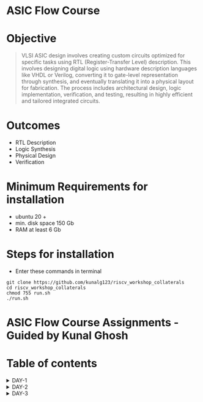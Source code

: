 # ASIC Flow Course
# Objective 
> VLSI ASIC design involves creating custom circuits optimized for specific tasks using RTL (Register-Transfer Level) description. This involves designing digital logic using hardware description languages like VHDL or Verilog, converting it to gate-level representation through synthesis, and eventually translating it into a physical layout for fabrication. The process includes architectural design, logic implementation, verification, and testing, resulting in highly efficient and tailored integrated circuits.

# Outcomes
+ RTL Description
+ Logic Synthesis
+ Physical Design
+ Verification

# Minimum Requirements for installation 
- ubuntu 20 + 
- min. disk space 150 Gb 
- RAM at least 6 Gb

# Steps for installation
- Enter these commands in terminal 
```
git clone https://github.com/kunalg123/riscv_workshop_collaterals
cd riscv_workshop_collaterals
chmod 755 run.sh
./run.sh 
```
  
# ASIC Flow Course Assignments - Guided by Kunal Ghosh
# Table of contents

<details>
<summary>DAY-1</summary>
<br>

+ Introduction to RISC-V ISA and GNU compiler toolchain

   - Task-1 : C Program To Compute Sum From 1 to N (using gcc) & Spike Simulation And Debug (using RISCV)
    + Command to execute code using gcc
    ```
    gcc 1_n_sum.c
    ./a.out
    ```
    + Command to execute code using riscv
    ```
    riscv64-unknown-elf-gcc -o1 mabi=lp64 -march=rv64i -o 1_n_sum.o 1_n_sum.c
    spike pk 1_n_sun.o
    ```
    ![#4](https://github.com/Pavan2280/pes_asic_class/assets/131603225/8b4e47d3-f3ba-40e1-b26d-166ee93ce174) 

   - Task-2 : To debug the ALP generated by the compiler
    ```
    spike -d pk 1_n_sun.o
    ```
    ![de](https://github.com/Pavan2280/pes_asic_class/assets/131603225/ac22b9e7-6c71-423a-bfd7-a445ec226e95)

   - Task-3 : Contents of main using different optimizer
   - Using 1 : -O1 optimizer
    + Command to execute code using riscv
    ```
    riscv64-unknown-elf-gcc -o1 mabi=lp64 -march=rv64i -o 1_n_sum.o 1_n_sum.c
    riscv64-unknown-elf-objdump -d 1_n_sum.o | less
    ```
    ![o1](https://github.com/Pavan2280/pes_asic_class/assets/131603225/2765fb0e-439d-404d-8b39-ef2089ca746b)
    + Command to execute code using riscv
    ```
    riscv64-unknown-elf-gcc -ofast mabi=lp64 -march=rv64i -o 1_n_sum.o 1_n_sum.c
    riscv64-unknown-elf-objdump -d 1_n_sum.o | less
    ```
   -  Using 2 : -Ofast optimizer
    ![ofast](https://github.com/Pavan2280/pes_asic_class/assets/131603225/cac8e8f0-1def-482b-9cbe-348f6ed8dc33)

   - Task-4 : Lab For Signed And Unsigned Numbers
    + Command to execute code using gcc
    ```
    gcc us_highest.c
    ./a.out
    ```
    + Command to execute code using riscv
    ```
    riscv64-unknown-elf-gcc -ofast mabi=lp64 -march=rv64i -o us_highest.o us_highest.c
    spike pk us_highest.o
    ```
    ![#5](https://github.com/Pavan2280/pes_asic_class/assets/131603225/2f5ccf76-3dd3-4261-ad80-03ccf886ba55)
    ![#5_1](https://github.com/Pavan2280/pes_asic_class/assets/131603225/a281e314-5894-4844-b281-528586984667)
    ![#5_3](https://github.com/Pavan2280/pes_asic_class/assets/131603225/693f403f-eee9-4a21-a46c-ee0e50dc461e)
    ![#5_3_1](https://github.com/Pavan2280/pes_asic_class/assets/131603225/b3e05a8e-8305-427d-9e3d-86add6fffdd9)
    ![#5_3_2](https://github.com/Pavan2280/pes_asic_class/assets/131603225/64d22154-52e0-492a-97e7-39287bf0dc0c)
    ![#5_3_3](https://github.com/Pavan2280/pes_asic_class/assets/131603225/73b13dab-457d-4739-9e3f-386a9f6ead6f)
    ![#5_4_1](https://github.com/Pavan2280/pes_asic_class/assets/131603225/eb62c0b2-f47d-4aef-8858-207a69387a3d)
    ![#5_4_2](https://github.com/Pavan2280/pes_asic_class/assets/131603225/8c8ae69b-1158-4b69-8d57-fc97a51afc7f)
    + Command to execute code using riscv
    ```
    riscv64-unknown-elf-gcc -ofast mabi=lp64 -march=rv64i -o s_highest.o s_highest.c
    spike pk s_highest.o
    ```
    ![#6_1](https://github.com/Pavan2280/pes_asic_class/assets/131603225/d3f46dd8-f962-47c8-8603-f5bcf391e827)
    ![#6_2](https://github.com/Pavan2280/pes_asic_class/assets/131603225/ffd2fced-a464-45e8-be37-451147b8420a)
    + Command to execute code using riscv
    ```
    riscv64-unknown-elf-gcc -ofast mabi=lp64 -march=rv64i -o signed_highest.o signed_highest.c
    spike pk signed_highest.o
    ```
    ![#7_1](https://github.com/Pavan2280/pes_asic_class/assets/131603225/a1994ddc-1b9c-4497-8984-8b1dcddc66ff)
    ![#7_2](https://github.com/Pavan2280/pes_asic_class/assets/131603225/d0ee8cd2-162a-4f00-b285-2b95f48bce44)
</details>

<details>
<summary>DAY-2</summary>
<br>

+ Introduction to ABI and basic verification flow

   - Task-1 : Sum 1 to N Using ASM and simulating C program with function call
    + Command to execute code using riscv
    ```
    riscv64-unknown-elf-gcc -ofast mabi=lp64 -march=rv64i -o 1_9custom.o 1_9custom.c load.s
    spike pk 1_9custom.o
    riscv64-unknown-elf-objdump -d 1_9custom.o | less
    ```  
    ![#8](https://github.com/Pavan2280/pes_asic_class/assets/131603225/f1400495-8618-470f-9b3a-aa7c61b8eb6e)
    ![#8_1](https://github.com/Pavan2280/pes_asic_class/assets/131603225/8311e3f6-fa0e-4eb7-84c1-7ef8488f6ea3)
    ![8_4_new](https://github.com/Pavan2280/pes_asic_class/assets/131603225/e88722d5-63b8-41e2-9e41-35c9bbf87080)

   -  Task-2 : Lab To Run C-Program On RISC-V CPU
    ```
    chmod 777 rv32im.sh
    ./rv32im.sh
    ```
    ![#8_3](https://github.com/Pavan2280/pes_asic_class/assets/131603225/519d8386-d509-40d6-bfca-b1817b4d2bd9)
</details>

<details>
<summary>DAY-3</summary>
<br>

# Introduction to Verilog RTL design and Synthesis

+ Verilog RTL Design: RTL design is a method used in digital circuit design where the behavior of a system is described using a hardware description language (HDL) like Verilog. It focuses on describing how data is transferred and manipulated between registers, representing the functional blocks of a digital system. This abstraction level is closer to the actual hardware implementation, making it suitable for describing complex digital systems.

+ Behavioral vs. RTL: Verilog offers different levels of abstraction for design. Behavioral describes the system's functionality without specifying the details of how it is implemented, while RTL focuses on how data moves between registers and the logic that operates on that data. RTL design provides a higher level of detail and control over the hardware structure.

+ Registers and Combinational Logic: In RTL design, a digital system is composed of registers (flip-flops) that store data and combinational logic that processes the data. The data flow between registers is described using signals and assignments. Combinational logic is described using procedural blocks, where you specify how inputs are transformed into outputs using Verilog statements.

+ Synthesis: Once the RTL description is complete, the design can be synthesized. Synthesis is the process of transforming the RTL description into a gate-level netlist, which represents the design using actual logic gates and flip-flops. This netlist can then be used to create physical layouts for fabrication. Synthesis tools optimize the design for factors like area, power, and timing.

+ Design Hierarchy: Larger systems are often broken down into hierarchical modules, each with its own RTL description. These modules communicate with each other using defined interfaces. This modular approach makes it easier to manage complexity and allows for reusable designs. Hierarchical designs can be synthesized together to create a complete system.

# Introduction to open-source simulator iverilog

+ Iverilog Based Simulation Flow

![iv](https://github.com/Pavan2280/pes_asic_class/assets/131603225/da9c25d9-c1dd-4f47-8e2e-edd5a839e3c8)

+  Labs using iverilog and gtkwave
    
   -  Task-1 :  Implementation of Mux using iverilog
    + Command to execute code
    ```
    gvim tb_good_mux.v -o good_mux.v
    iverilog good_mux.v tb_good_mux.v
    ./a.out
    gtkwave tb_good_mux.vcd
    ```
    ![3](https://github.com/Pavan2280/pes_asic_class/assets/131603225/1c9c3e3e-4094-458f-8aff-a946cf9bd002)
    
    ![2](https://github.com/Pavan2280/pes_asic_class/assets/131603225/f3b9ec50-9622-4bd5-b606-6cf2ac4d55d4)


+ Introduction to Yosys and Logic Synthesis

![y](https://github.com/Pavan2280/pes_asic_class/assets/131603225/96f84104-686e-4497-8c35-352a29b36268)


+ To Verify Synthesis
![y2](https://github.com/Pavan2280/pes_asic_class/assets/131603225/5a3c649c-50c6-4795-8175-866ecd2e82a8)

+ Invoking the yosys
![4](https://github.com/Pavan2280/pes_asic_class/assets/131603225/3abb8715-30d4-4a6c-b974-a158b21902b5)

   -  Task-2 : Yosys Implementation of good mux 
     + Command to execute code
    ```
    yosys
    read_liberty -lib ../lib/sky130_fd_sc_hd__tt_025C_1v80.lib
    read_verilog good_mux.v
    synth -top good_mux
    abc -liberty ../lib/sky130_fd_sc_hd__tt_025C_1v80.lib
    show
    ```
    ![6](https://github.com/Pavan2280/pes_asic_class/assets/131603225/4a06298e-a4df-4620-b22d-4ef4ce4f97ff)
    ![8](https://github.com/Pavan2280/pes_asic_class/assets/131603225/aac0a282-d9fd-4d0d-8dee-cb96e3d99580)

   -  Task-3 : Writing Netlist
     + Command to execute code
    ```
    write_verilog good_mux_netlist.v
    !gvim good_mux_netlist.v
    ``` 
    ![9](https://github.com/Pavan2280/pes_asic_class/assets/131603225/fcdb305a-9d2e-4268-a0b1-24e806fe01b8)
    
     + Command using switch
    ```
    write_verilog -noattr good_mux_netlist.v
    !gvim good_mux_netlist.v
    ``` 
    ![10](https://github.com/Pavan2280/pes_asic_class/assets/131603225/80ab17d9-5333-4c46-a69a-e504ae4a24db)


+ Lab for Timing libs, hierarchical vs flat synthesis and efficient flop coding styles
![11](https://github.com/Pavan2280/pes_asic_class/assets/131603225/d486468c-bc16-4719-bf35-1678423fc655)
![zz](https://github.com/Pavan2280/pes_asic_class/assets/131603225/4fbe5e80-4116-4ea2-8109-f5cab90b04a9)

    - Task-1 : Hierarchial v/s flat synthesis
     + Command to execute code
    ```
    gvim multiple_modules.v
    yosys
    read_liberty -lib ../lib/sky130_fd_sc_hd__tt_025C_1v80.lib
    read_verilog multiple_modules.v
    synth -top multiple_modules
    abc -liberty ../lib/sky130_fd_sc_hd__tt_025C_1v80.lib
    show multiple_modules
    ```
    ![12](https://github.com/Pavan2280/pes_asic_class/assets/131603225/baee8db8-6d07-44ac-9852-6176cd718873)
    ![13](https://github.com/Pavan2280/pes_asic_class/assets/131603225/e0893369-9b03-4268-afcd-7635c005dbf4)
    ![14_1](https://github.com/Pavan2280/pes_asic_class/assets/131603225/0304633a-8014-4091-b3d1-66e70fc894d8)
    ![14_2](https://github.com/Pavan2280/pes_asic_class/assets/131603225/5707be74-79a7-4fba-9502-1d362e997ff2)
    ![15](https://github.com/Pavan2280/pes_asic_class/assets/131603225/abc77481-97ca-4ed7-88fe-b2242c450f4a)


     + Command to execute code
     ```
     write_verilog multiple_modules_hier.v
     !gvim multiple_modules_hier.v
     write_verilog -noattr multiple_modules_hier.v
     !gvim multiple_modules_hier.v
     flatten
     write_verilog -noattr multiple_modules_flat.v
     !gvim multiple_modules_flat.v
     ```
     ![16](https://github.com/Pavan2280/pes_asic_class/assets/131603225/766d8a5d-cdf4-45d8-848d-92850597f1cc)
     ![17](https://github.com/Pavan2280/pes_asic_class/assets/131603225/d82d448a-866a-40e4-8779-52d65eab47e6)
     ![18](https://github.com/Pavan2280/pes_asic_class/assets/131603225/731046e6-f73c-4447-9866-b7966cbe48e5)
     ![19](https://github.com/Pavan2280/pes_asic_class/assets/131603225/2a271d1a-5607-425e-933c-856012fd8177)

    - Task-2 : Yosys Implementation
     + Command to execute code
     ```
     yosys
     read_liberty -lib ../lib/sky130_fd_sc_hd__tt_025C_1v80.lib
     read_verilog multiple_modules.v
     synth -top multiple_modules
     abc -liberty ../lib/sky130_fd_sc_hd__tt_025C_1v80.lib
     flatten
     show
     ```
     ![20](https://github.com/Pavan2280/pes_asic_class/assets/131603225/8e7d0d08-11fc-4509-a121-213f0ac5d04b)

     + Command to execute code
     ``` 
     yosys
     read_liberty -lib ../lib/sky130_fd_sc_hd__tt_025C_1v80.lib
     read_verilog multiple_modules.v
     synth -top sub_module1
     abc -liberty ../lib/sky130_fd_sc_hd__tt_025C_1v80.lib
     show
     ```
     ![21](https://github.com/Pavan2280/pes_asic_class/assets/131603225/de5cb545-5366-4676-a964-50481926748f)
     ![22](https://github.com/Pavan2280/pes_asic_class/assets/131603225/a768fbc7-47e2-410c-a256-23091a0b6119)
     ![23](https://github.com/Pavan2280/pes_asic_class/assets/131603225/d6c51ede-7c82-4566-9687-c6604ea0dc6c)

+ Various flop coding styles and optimization
    - Task-1 : Iverilog Implementation
     + Command to execute code
     ``` 
     iverilog dff_asyncres.v tb_dff_asyncres.v
     ./a.out
     gtkwave tb_dff_asyncres.vcd
     ```
     ![26](https://github.com/Pavan2280/pes_asic_class/assets/131603225/f5939de5-6d72-4229-b775-7505baa8a503)

     ```
     iverilog dff_async_set.v tb_dff_async_set.v
     ./a.out
     gtkwave tb_dff_async_set.vcd
     ```
     ![27](https://github.com/Pavan2280/pes_asic_class/assets/131603225/4e9e5f32-a1cc-45b2-a02d-04781d794f59)

     ```
     iverilog dff_syncres.v tb_dff_syncres.v
     ./a.out
     gtkwave tb_dff_syncres.vcd
     ```
     ![28](https://github.com/Pavan2280/pes_asic_class/assets/131603225/65c85fc8-54b4-4cbf-a702-468415615e1c)

    - Task-2 : Yosys Implementation
     + Command to execute code
     ``` 
     yosys
     read_liberty -lib ../lib/sky130_fd_sc_hd__tt_025C_1v80.lib
     read_verilog dff_asyncres.v
     synth -top dff_asyncres
     dfflibmap -liberty ../lib/sky130_fd_sc_hd__tt_025C_1v80.lib
     abc -liberty ../lib/sky130_fd_sc_hd__tt_025C_1v80.lib
     show
     ```
     ![29](https://github.com/Pavan2280/pes_asic_class/assets/131603225/8cc2514d-bb8d-4bdb-911a-a26c25b97821)
     ![30](https://github.com/Pavan2280/pes_asic_class/assets/131603225/8ced24ae-b96a-40c4-82fe-3540d3a49935)
     ![31](https://github.com/Pavan2280/pes_asic_class/assets/131603225/d1e4bd8e-81c4-4790-bc4e-c98328150e4d)

     + Command to execute code
     ``` 
     read_verilog dff_async_set.v
     synth -top dff_async_set
     dfflibmap -liberty ../lib/sky130_fd_sc_hd__tt_025C_1v80.lib
     abc -liberty ../lib/sky130_fd_sc_hd__tt_025C_1v80.lib
     show
     ```
     ![32](https://github.com/Pavan2280/pes_asic_class/assets/131603225/e1d02d3d-b60c-441d-bada-01110ce1709a)

     + Command to execute code
     ``` 
     read_verilog dff_syncres.v
     synth -top dff_syncres
     dfflibmap -liberty ../lib/sky130_fd_sc_hd__tt_025C_1v80.lib
     abc -liberty ../lib/sky130_fd_sc_hd__tt_025C_1v80.lib
     show
     ```
     ![33](https://github.com/Pavan2280/pes_asic_class/assets/131603225/38b3950e-2e2e-4df0-928a-87ddb2b46b8b)

    - Task-3 : Mul2 & Mul8 Interesting optimisation
     + Command to execute code
     ```  
     gvim mult_*.v -o
     yosys
     read_liberty -lib ../lib/sky130_fd_sc_hd__tt_025C_1v80.lib
     read_verilog mult_2.v
     synth -top mul2
     write_verilog -noattr mul2_net.v
     !gvim mul2_net.v
     ```
     ![34](https://github.com/Pavan2280/pes_asic_class/assets/131603225/69d154d4-26cf-483b-b200-fae950135a97)
     ![35](https://github.com/Pavan2280/pes_asic_class/assets/131603225/c12c597e-eb1c-4b62-8201-5b7aa68823de)
     ![36](https://github.com/Pavan2280/pes_asic_class/assets/131603225/fa4e247c-3f7f-47f7-9e6a-43655b1c6ad5)
     
     + Command to execute code
     ```  
     read_verilog mult_8.v
     synth -top mult8
     abc -liberty ../lib/sky130_fd_sc_hd__tt_025C_1v80.li
     show
     write_verilog -noattr mult8_net.v
     !gvim mult8_net.v
     ```
     ![37](https://github.com/Pavan2280/pes_asic_class/assets/131603225/4465ce93-496b-4718-b9c2-0940446ade9d)
     ![38](https://github.com/Pavan2280/pes_asic_class/assets/131603225/fc229382-7c57-4b37-bc87-804028eea844)

+ Combinational logic optimization
    - Task-4 : Yosys Implementation
     + Command to execute code
     ```
     yosys
     read_liberty -lib ../lib/sky130_fd_sc_hd__tt_025C_1v80.lib
     read_verilog opt_check.v
     synth -top opt_check
     opt_clean -purge
     abc -liberty ../lib/sky130_fd_sc_hd__tt_025C_1v80.lib
     show
     ```
     ![41](https://github.com/Pavan2280/pes_asic_class/assets/131603225/0e339630-c1c5-42a0-9a29-9857a175760c)

     + Command to execute code
     ``` 
     read_verilog opt_check2.v
     synth -top opt_check2
     opt_clean -purge
     abc -liberty ../lib/sky130_fd_sc_hd__tt_025C_1v80.lib
     show
     ``` 
     ![42](https://github.com/Pavan2280/pes_asic_class/assets/131603225/f1363e7e-2666-4b6e-ba54-154f0954019e)


     + Command to execute code
     ```
     read_verilog opt_check3.v
     synth -top opt_check3
     opt_clean -purge
     abc -liberty ../lib/sky130_fd_sc_hd__tt_025C_1v80.lib
     show
     ```
     ![43](https://github.com/Pavan2280/pes_asic_class/assets/131603225/66e9918f-ee1b-49a9-8934-af88841a874a)

     + Command to execute code
     ``` 
     read_verilog opt_check4.v
     synth -top opt_check4
     opt_clean -purge
     abc -liberty ../lib/sky130_fd_sc_hd__tt_025C_1v80.lib
     show
     ```
     ![44](https://github.com/Pavan2280/pes_asic_class/assets/131603225/709e1228-e779-48d1-b3fb-05addeb6eecc)
  
     + Command to execute code
     ``` 
     read_verilog multiple_module_opt.v
     synth -top multiple_module_opt
     flatten
     opt_clean -purge                                                                                                                   
     abc -liberty ../lib/sky130_fd_sc_hd__tt_025C_1v80.lib
     show
     ```
     ![45](https://github.com/Pavan2280/pes_asic_class/assets/131603225/929fc629-3bfb-4973-9643-83c7a0b679d7)

     + Command to execute code
     ``` 
     read_verilog multiple_module_opt.v
     synth -top multiple_module_opt
     flatten
     write_verilog -noattr
     multiple_module_opt_flat.v
     !gvim multiple_module_opt_flat.v
     ``` 
     ![46](https://github.com/Pavan2280/pes_asic_class/assets/131603225/85bed560-d616-4d57-81a5-44a8af0d592c)

     + Command to execute code
     ``` 
     read_verilog multiple_module_opt2.v
     synth -top multiple_module_opt2
     flatten
     opt_clean -purge                                                                                                                   
     abc -liberty ../lib/sky130_fd_sc_hd__tt_025C_1v80.lib
     show
     ``` 
     ![47](https://github.com/Pavan2280/pes_asic_class/assets/131603225/61c06c2a-2e6e-4b7f-83e9-7fbb5359597d)

     + Command to execute code
     ``` 
     read_verilog multiple_module_opt2.v
     synth -top multiple_module_opt2
     flatten
     write_verilog -noattr
     multiple_module_opt2_flat.v
     !gvim multiple_module_opt2_flat.v
     ``` 
     ![48](https://github.com/Pavan2280/pes_asic_class/assets/131603225/74b9af1b-37b8-4258-ae3d-b9928417ac47)

+ Sequential Logic Optimization
    - Task-1 : Iverilog Implementation
     + Command to execute code
     ``` 
     iverilog dff_const1.v tb_dff_const1.v
     ./a.out   
     gtkwave tb_dff_const1.vcd
     ``` 
     ![50](https://github.com/Pavan2280/pes_asic_class/assets/131603225/4b18f6b2-dc0a-441d-8fd6-437edfa8b1f0)

     + Command to execute code
     ``` 
     iverilog dff_const2.v tb_dff_const2.v
     ./a.out   
     gtkwave tb_dff_const2.vcd
     ```
     ![51](https://github.com/Pavan2280/pes_asic_class/assets/131603225/eb6d3a83-62f4-4015-a899-8ef47637c7fe)

     + Command to execute code
     ``` 
     iverilog dff_const3.v tb_dff_const3.v
     ./a.out   
     gtkwave tb_dff_const3.vcd
     ``` 
     ![55](https://github.com/Pavan2280/pes_asic_class/assets/131603225/390e4079-056d-491e-935b-b8019050345e)

     + Command to execute code
     ``` 
     iverilog dff_const4.v tb_dff_const4.v
     ./a.out   
     gtkwave tb_dff_const4.vcd
     ``` 
     ![57](https://github.com/Pavan2280/pes_asic_class/assets/131603225/32bdd966-0c5f-4a75-b4f0-6a2de94ec65c)

     + Command to execute code
     ``` 
     iverilog dff_const5.v tb_dff_const5.v
     ./a.out   
     gtkwave tb_dff_const4.vcd
     ```
     ![59](https://github.com/Pavan2280/pes_asic_class/assets/131603225/eeebdc43-57b2-4f3d-a6e6-811604fd4eb8)

    - Task-2 : Yosys Implementation
     + Command to execute code
     ``` 
     yosys
     read_liberty -lib ../lib/sky130_fd_sc_hd__tt_025C_1v80.lib
     read_verilog dff_const1.v
     synth -top dff_const1
     dfflibmap -liberty ../lib/sky130_fd_sc_hd__tt_025C_1v80.lib
     abc -liberty ../lib/sky130_fd_sc_hd__tt_025C_1v80.lib
     ``` 
     ![52](https://github.com/Pavan2280/pes_asic_class/assets/131603225/88a3ae20-dccb-4bb4-9c09-0a91ac3b9774)

     + Command to execute code
     ``` 
     read_verilog dff_const2.v
     synth -top dff_const2
     dfflibmap -liberty ../lib/sky130_fd_sc_hd__tt_025C_1v80.lib
     abc -liberty ../lib/sky130_fd_sc_hd__tt_025C_1v80.lib
     ``` 
     ![53](https://github.com/Pavan2280/pes_asic_class/assets/131603225/0a86d30a-e031-416f-bfbc-090b26e127e7)

     + Command to execute code
     ``` 
     read_verilog dff_const3.v
     synth -top dff_const3
     dfflibmap -liberty ../lib/sky130_fd_sc_hd__tt_025C_1v80.lib
     abc -liberty ../lib/sky130_fd_sc_hd__tt_025C_1v80.lib
     ``` 
     ![56](https://github.com/Pavan2280/pes_asic_class/assets/131603225/628994eb-683e-4f79-8cb5-46b6ab65e0cd)

     + Command to execute code
     ``` 
     read_verilog dff_const4.v
     synth -top dff_const4
     dfflibmap -liberty ../lib/sky130_fd_sc_hd__tt_025C_1v80.lib
     abc -liberty ../lib/sky130_fd_sc_hd__tt_025C_1v80.lib
     ``` 
     ![58](https://github.com/Pavan2280/pes_asic_class/assets/131603225/985e9af4-ee44-4d8e-91ed-22e53dfd578d)

     + Command to execute code
     ``` 
     read_verilog dff_const5.v
     synth -top dff_const5
     dfflibmap -liberty ../lib/sky130_fd_sc_hd__tt_025C_1v80.lib
     abc -liberty ../lib/sky130_fd_sc_hd__tt_025C_1v80.lib
     ```
     ![60](https://github.com/Pavan2280/pes_asic_class/assets/131603225/4b419170-65e9-438c-819c-c85eb0ad47f1)

+ Sequential Optimzation
    - Task-1 : Yosys Implementation
     + Command to execute code
     ``` 
     gvim counter_opt.v
     yosys
     read_liberty -lib ../lib/sky130_fd_sc_hd__tt_025C_1v80.lib
     read_verilog counter_opt.v
     synth -top counter_opt
     dfflibmap -liberty ../lib/sky130_fd_sc_hd__tt_025C_1v80.lib
     abc -liberty ../lib/sky130_fd_sc_hd__tt_025C_1v80.lib
     ``` 
     ![61](https://github.com/Pavan2280/pes_asic_class/assets/131603225/4039b1ba-dd36-495d-a9be-3c3fde60c024)
     ![62](https://github.com/Pavan2280/pes_asic_class/assets/131603225/236ab3d3-f431-4505-934d-6bb8bd8eb33e)


     + Command to execute code
     ``` 
     yosys
     read_liberty -lib ../lib/sky130_fd_sc_hd__tt_025C_1v80.lib
     read_verilog counter_opt2.v
     synth -top counter_opt
     dfflibmap -liberty ../lib/sky130_fd_sc_hd__tt_025C_1v80.lib
     abc -liberty ../lib/sky130_fd_sc_hd__tt_025C_1v80.lib
     ``` 
     ![63](https://github.com/Pavan2280/pes_asic_class/assets/131603225/64dc68fc-199b-4211-aeb4-2b5178d43918)


+ Labs on GLS and Synthesis-Simulation Mismatch
    - Task-1 : Iverilog Implementation
     + Command to execute code
     ``` 
     iverilog ternary_operator_mux.v tb_ternary_operator_mux.v
     ./a.out
     gtkwave tb_ternary_operator_mux.vcd
     ``` 
     ![65](https://github.com/Pavan2280/pes_asic_class/assets/131603225/d9557cc2-1f34-4042-a5b2-c6a8712eaffd)

     + Command to execute code
     ``` 
     iverilog bad_mux.v  tb_bad_mux.v
     ./a.out
     gtkwave tb_bad_mux.vcd
     ``` 
     ![68](https://github.com/Pavan2280/pes_asic_class/assets/131603225/4c74bed7-e59f-4fc9-aa25-4714279ae544)

     + Command to execute code
     ``` 
     iverilog blocking_caveat.v tb_blocking_caveat.v
     ./a.out
     gtkwave tb_blocking_caveat.vcd
     ``` 
     ![71](https://github.com/Pavan2280/pes_asic_class/assets/131603225/a603942d-af4c-4e56-9337-91ea52f60b6b)

    - Task-2 : Yosys & GLS Implementation
     + Command to execute code
     ``` 
     yosys
     read_liberty -lib ../lib/sky130_fd_sc_hd__tt_025C_1v80.lib
     read_verilog ternary_operator_mux.v  
     synth -top ternary_operator_mux
     abc -liberty ../lib/sky130_fd_sc_hd__tt_025C_1v80.lib
     write_verilog -noattr ternary_operator_mux_net.v
     show
     ``` 
     ![66](https://github.com/Pavan2280/pes_asic_class/assets/131603225/4057e980-6564-4d30-a28b-87f983950e48)

     + Command to execute code
     ``` 
     yosys
     read_liberty -lib ../lib/sky130_fd_sc_hd__tt_025C_1v80.lib
     read_verilog blocking_caveat.v  
     synth -top blocking_caveat
     abc -liberty ../lib/sky130_fd_sc_hd__tt_025C_1v80.lib
     write_verilog -noattr blocking_caveat_net.v
     show
     ``` 
     ![72](https://github.com/Pavan2280/pes_asic_class/assets/131603225/60a06f7d-1f15-4a1d-b414-c58892a6a905)

     + Command to execute code
    ``` 
    iverilog ../my_lib/verilog_model/primitives.v ../my_lib/verilog_model/sky130_fd_sc_hd.v ternary_operator_mux_net.v tb_ternary_operator_mux.v                                   ./a.out
    gtkwave tb_ternary_operator_mux.vcd 
    ``` 
    ![67](https://github.com/Pavan2280/pes_asic_class/assets/131603225/23c62dba-34fe-4421-b3ca-e0686a1ddfc5)

    + Command to execute code
    ``` 
    iverilog ../my_lib/verilog_model/primitives.v ../my_lib/verilog_model/sky130_fd_sc_hd.v bad_mux_net.v tb_bad_mux.v
    ./a.out
    gtkwave tb_bad_mux.vcd 
    ``` 
    ![69](https://github.com/Pavan2280/pes_asic_class/assets/131603225/066863c9-335b-4e3e-a932-e7d29b34ae53)

    + Command to execute code
    ``` 
    iverilog ../my_lib/verilog_model/primitives.v ../my_lib/verilog_model/sky130_fd_sc_hd.v blocking_caveat_net.v tb_blocking_caveat.v
    ./a.out
    gtkwave tb_blocking_caveat.vcd 
    ``` 
    ![73](https://github.com/Pavan2280/pes_asic_class/assets/131603225/0fe7f363-22f4-49eb-a717-45c80c1066c0)
</details>
